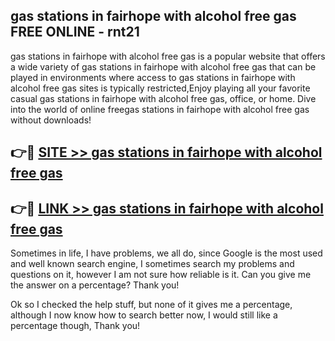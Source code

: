 ## gas stations in fairhope with alcohol free gas FREE ONLINE - rnt21

gas stations in fairhope with alcohol free gas is a popular website that offers a wide variety of gas stations in fairhope with alcohol free gas that can be played in environments where access to gas stations in fairhope with alcohol free gas sites is typically restricted,Enjoy playing all your favorite casual gas stations in fairhope with alcohol free gas, office, or home. Dive into the world of online freegas stations in fairhope with alcohol free gas without downloads!

## 👉🔴 [SITE >> gas stations in fairhope with alcohol free gas](http://news.freeplayer.one?title=gas_stations_in_fairhope_with_alcohol_free_gas&ref=FRRE)

## 👉🔴 [LINK >> gas stations in fairhope with alcohol free gas](http://news.freeplayer.one?title=gas_stations_in_fairhope_with_alcohol_free_gas&ref=FREE)

Sometimes in life, I have problems, we all do, since Google is the most used and well known search engine, I sometimes search my problems and questions on it, however I am not sure how reliable is it. Can you give me the answer on a percentage? Thank you!

Ok so I checked the help stuff, but none of it gives me a percentage, although I now know how to search better now, I would still like a percentage though, Thank you!